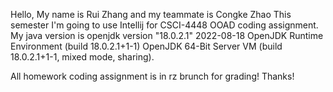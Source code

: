 Hello, My name is Rui Zhang and my teammate is Congke Zhao This semester I'm going to use 
Intellij for CSCI-4448 OOAD coding assignment. My java version is openjdk version "18.0.2.1" 2022-08-18
OpenJDK Runtime Environment (build 18.0.2.1+1-1)
OpenJDK 64-Bit Server VM (build 18.0.2.1+1-1, mixed mode, sharing).

All homework coding assignment is in rz brunch for grading! Thanks!
